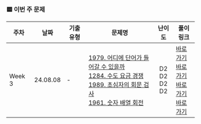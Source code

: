 ### 🟨 이번 주 문제

|    주차    | 날짜                                                         | 기출 유형           | 문제명                                                       | 난이도                                                       | 풀이 링크                       |
| ------- | ------------------------------------------------------------ | ------------------- | ------------------------------------------------------------ | :------------------------------------------------------------: | ------------------------------- |
| Week 3 | 24.08.08 |    - <br/>    | [1979. 어디에 단어가 들어갈 수 있을까](https://swexpertacademy.com/main/code/problem/problemDetail.do?contestProbId=AV5PuPq6AaQDFAUq)<br/> [1284. 수도 요금 경쟁](https://swexpertacademy.com/main/code/problem/problemDetail.do?contestProbId=AV189xUaI8UCFAZN)<br/> [1989. 초심자의 회문 검사](https://swexpertacademy.com/main/code/problem/problemDetail.do?contestProbId=AV5PyTLqAf4DFAUq)<br/> [1961. 숫자 배열 회전](https://swexpertacademy.com/main/code/problem/problemDetail.do?contestProbId=AV5Pq-OKAVYDFAUq)<br/> | D2 <br/> D2 <br/> D2 <br/> D2 <br/> | <a href="./SWEA_D2_1979_어디에단어가들어갈수있을까">바로가기</a><br/><a href="./SWEA_D2_1284_수도요금경쟁">바로가기</a><br/><a href="./SWEA_D2_1989_초심자의회문검사">바로가기</a><br/><a href="./SWEA_D2_1961_숫자배열회전">바로가기</a><br/> |

